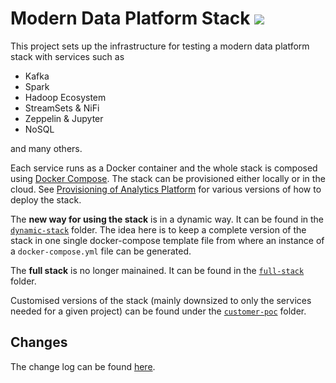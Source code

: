 # Modern Data Platform Stack   ![](https://www.trivadis.com/hubfs/tri_logo_high.jpg)

This project sets up the infrastructure for testing a modern data platform stack with services such as

* Kafka
* Spark
* Hadoop Ecosystem
* StreamSets & NiFi
* Zeppelin & Jupyter
* NoSQL

and many others.

Each service runs as a Docker container and the whole stack is composed using [Docker Compose](https://docs.docker.com/compose/). The stack can be provisioned either locally or in the cloud. See [Provisioning of Analytics Platform](./full-stack/environment/README.md) for various versions of how to deploy the stack. 

The **new way for using the stack** is in a dynamic way. It can be found in the [`dynamic-stack`](./dynamic-stack/README.md) folder. The idea here is to keep a complete version of the stack in one single docker-compose template file from where an instance of a `docker-compose.yml` file can be generated.    

The **full stack** is no longer mainained. It can be found in the [`full-stack`](./full-stack/README.md) folder. 

Customised versions of the stack (mainly downsized to only the services needed for a given project) can be found under the [`customer-poc`](./full-stack/README.md) folder.

## Changes

The change log can be found [here](./full-stack/Changes.md).
